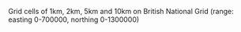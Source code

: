 Grid cells of 1km, 2km, 5km and 10km on British National Grid (range: easting 0-700000, northing 0-1300000)
